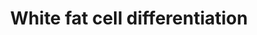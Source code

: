 ---
annotations:
- id: CL:0000448
  parent: native cell
  type: Cell Type Ontology
  value: white fat cell
- id: PW:0000003
  parent: signaling pathway
  type: Pathway Ontology
  value: signaling pathway
authors:
- Schwalie
- MaintBot
- Egonw
- Bart Smeets
- MirellaKalafati
- Khanspers
citedin:
- link: 10.15252/embr.202153083
  title: Reprogramming of glucocorticoid receptor function by hypoxia (2021)
- link: PMC12302725
  title: Mammary tissue microbiome analysis in PyMT mice reveals Methylobacteria as
    a commensal organism with potential therapeutic applications (2025)
description: The transcription factors involved in white fat cell differentiation
  are shown, specifically their pattern of activity from the preadipocyte to the adipocyte
  (fat cells) stage. Adipose tissue, composed of white and brown adipose tissue, is
  composed of adipocytes. This pathway is primarily studied to understand factors
  that contribute to obesity and diabetes. Transcriptional and hormonal regulators
  of adipocyte formation are indicated.
last-edited: 2023-04-25
organisms:
- Mus musculus
redirect_from:
- /index.php/Pathway:WP2872
- /instance/WP2872
- /instance/WP2872_r126379
revision: r126379
schema-jsonld:
- '@context': https://schema.org/
  '@id': https://wikipathways.github.io/pathways/WP2872.html
  '@type': Dataset
  creator:
    '@type': Organization
    name: WikiPathways
  description: The transcription factors involved in white fat cell differentiation
    are shown, specifically their pattern of activity from the preadipocyte to the
    adipocyte (fat cells) stage. Adipose tissue, composed of white and brown adipose
    tissue, is composed of adipocytes. This pathway is primarily studied to understand
    factors that contribute to obesity and diabetes. Transcriptional and hormonal
    regulators of adipocyte formation are indicated.
  keywords:
  - Cebpa
  - Cebpb
  - Cebpd
  - Creb1
  - Ddit3 (CHOP)
  - Ebf1
  - Egr2 (Krox20)
  - Evi1
  - Foxo1
  - Gata2
  - Gata3
  - Glucocorticoids
  - Ins1
  - Irf3
  - Irf4
  - Klf15
  - Klf2
  - Klf4
  - Klf5
  - Lxr (Nr1h3)
  - Nr2f2
  - Nr3c1 (GR)
  - Pparg
  - Rara
  - Rora
  - Srebf1
  - Stat5a
  - Stat5b
  - Tcf7l1
  - Tle3
  - Wnt10b
  - Zfp423
  - cAMP
  - catenin (Ctnna1)
  license: CC0
  name: White fat cell differentiation
seo: CreativeWork
title: White fat cell differentiation
wpid: WP2872
---